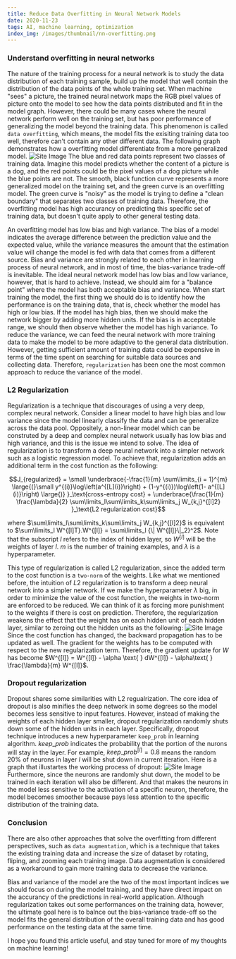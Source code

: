 ```yaml
---
title: Reduce Data Overfitting in Neural Network Models
date: 2020-11-23
tags: AI, machine learning, optimization
index_img: /images/thumbnail/nn-overfitting.png
---
```

### Understand overfitting in neural networks 
The nature of the training process for a neural network is to study the data distribution of each training sample, build up the model that well contain the distribution of the data points of the whole training set. When machine "sees" a picture, the trained neural network maps the RGB pixel values of picture onto the model to see how the data points distributed and fit in the model graph. However, there could be many cases where the neural network perform well on the training set, but has poor performance of generalizing the model beyond the training data. This phenomenon is called `data overfitting`, which means, the model fits the exisiting training data too well, therefore can't contain any other different data. The following graph demonstrates how a overfitting model differentiate from a more generalized model.
![Site Image](/images/thumbnail/nn-overfitting.png)
The blue and red data points represent two classes of training data. Imagine this model predicts whether the content of a picture is a dog, and the red points could be the pixel values of a dog picture while the blue points are not. The smooth, black function curve represents a more generalized model on the training set, and the green curve is an overfitting model. The green curve is "noisy" as the model is trying to define a "clean boundary" that separates two classes of training data. Therefore, the overfitting model has high accurancy on predicting this specific set of training data, but doesn't quite apply to other general testing data. 

An overfitting model has low bias and high variance. The bias of a model indicates the average difference between the prediction value and the expected value, while the variance measures the amount that the estimation value will change the model is fed with data that comes from a different source. Bias and variance are strongly related to each other in learning process of neural network, and in most of time, the bias-variance trade-off is inevitable. The ideal neural network model has low bias and low variance, however, that is hard to achieve. Instead, we should aim for a "balance point" where the model has both acceptable bias and variance. When start training the model, the first thing we should do is to identify how the performance is on the training data, that is, check whether the model has high or low bias. If the model has high bias, then we should make the network bigger by adding more hidden units. If the bias is in acceptable range, we should then observe whether the model has high variance. To reduce the variance, we can feed the neural network with more training data to make the model to be more adaptive to the general data distribution. However, getting sufficient amount of training data could be expensive in terms of the time spent on searching for suitable data sources and collecting data. Therefore, `regularization` has been one the most common approach to reduce the variance of the model.

### L2 Regularization
Regularization is a technique that discourages of using a very deep, complex neural network. Consider a linear model to have high bias and low variance since the model linearly classify the data and can be generalize across the data pool. Oppositely, a non-linear model which can be construted by a deep and complex neural network usually has low bias and high variance, and this is the issue we intend to solve. The idea of regularization is to transform a deep neural network into a simpler network such as a logistic regression model. To achieve that, regularization adds an additional term in the cost function as the following:

$$J_{regularized} = \small \underbrace{-\frac{1}{m} \sum\limits_{i = 1}^{m} \large{(}\small y^{(i)}\log\left(a^{[L](i)}\right) + (1-y^{(i)})\log\left(1- a^{[L](i)}\right) \large{)} }_\text{cross-entropy cost} + \underbrace{\frac{1}{m} \frac{\lambda}{2} \sum\limits_l\sum\limits_k\sum\limits_j W_{k,j}^{[l]2} }_\text{L2 regularization cost}$$

where $\sum\limits_l\sum\limits_k\sum\limits_j W_{k,j}^{[l]2}$ is equivalent to $\sum\limits_l W^{[l]T}.W^{[l]} = \sum\limits_l {\| W^{[l]}\|_2}^2$. Note that the subscript $l$ refers to the index of hidden layer, so $W^{[l]}$ will be the weights of layer $l$. $m$ is the number of training examples, and ${\lambda}$ is a hyperparameter. 

This type of regularization is called L2 regularization, since the added term to the cost function is a `two-norm` of the weights. Like what we mentioned before, the intuition of $L2$ regularization is to transform a deep neural network into a simpler network. If we make the hyperparameter ${\lambda}$ big, in order to minimize the value of the cost function, the weights in two-norm are enforced to be reduced. We can think of it as forcing more punishment to the weights if there is cost on prediction. Therefore, the regularization weakens the effect that the weight has on each hidden unit of each hidden layer, similar to zeroing out the hidden units as the following:
![Site Image](/images/nn-overfitting/regularization.png)
Since the cost function has changed, the backward propagation has to be updated as well. The gradient for the weights has to be computed with respect to the new regularization term. Therefore, the gradient update for $W$ has become $W^{[l]} = W^{[l]} - \alpha \text{ } dW^{[l]} - \alpha\text{ } \frac{\lambda}{m} W^{[l]}$.

### Dropout regularization 
Dropout shares some similarities with L2 regualrization. The core idea of dropout is also minifies the deep network in some degrees so the model becomes less sensitive to input features. However, instead of making the weights of each hidden layer smaller, dropout regularization randomly shuts down some of the hidden units in each layer. Specifically, dropout technique introduces a new hyperparameter `keep_prob` in learning algorithm. $keep\_prob$ indicates the probability that the portion of the nurons will stay in the layer. For example, $keep\_prob^{[l]}=0.8$ means the random 20% of neurons in layer $l$ will be shut down in current iteration. Here is a graph that illustartes the working process of dropout:
![Site Image](/images/nn-overfitting/dropout.png)
Furthermore, since the neurons are randomly shut down, the model to be trained in each iteration will also be different. And that makes the neurons in the model less sensitive to the activation of a specific neuron, therefore, the model becomes smoother because pays less attention to the specific distribution of the training data. 

### Conclusion 
There are also other approaches that solve the overfitting from different perspectives, such as `data augmentation`, which is a technique that takes the existing training data and increase the size of dataset by rotating, fliping, and zooming each training image. Data augmentation is considered as a workaround to gain more training data to decrease the variance. 

Bias and variance of the model are the two of the most important indices we should focus on during the model training, and they have direct impact on the accurancy of the predictions in real-world application. Although regularization takes out some performances on the training data, however, the ultimate goal here is to balnce out the bias-variance trade-off so the model fits the general distribution of the overall training data and has good performance on the testing data at the same time. 

I hope you found this article useful, and stay tuned for more of my thoughts on machine learning!



